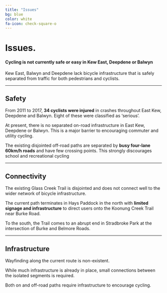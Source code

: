 ```yaml
---
title: "Issues"
bg: blue
color: white
fa-icon: check-square-o
---
```


# Issues.

#### Cycling is not currently safe or easy in Kew East, Deepdene or Balwyn

Kew East, Balwyn and Deepdene lack bicycle infrastructure that is safely separated from traffic for both pedestrians and cyclists.

-------------------------


## Safety
From 2011 to 2017, **34 cyclists were injured** in crashes throughout East Kew, Deepdene and Balwyn. Eight of these were classified as ‘serious’.

At present, there is no separated on-road infrastructure in East Kew, Deepdene or Balwyn. This is a major barrier to encouraging commuter and utility cycling.

The existing disjointed off-road paths are separated by **busy four-lane 60km/h roads** and have few crossing points. This strongly discourages school and recreational cycling

-------------------------


## Connectivity
The existing Glass Creek Trail is disjointed and does not connect well to the wider network of bicycle infrastructure.

The current path terminates in Hays Paddock in the north with **limited signage and infrastructure** to direct users onto the Koonung Creek Trail near Burke Road.

To the south, the Trail comes to an abrupt end in Stradbroke Park at the intersection of Burke and Belmore Roads.

-------------------------


## Infrastructure

Wayfinding along the current route is non-existent.

While much infrastructure is already in place, small connections between the isolated segments is required.

Both on and off-road paths require infrastructure to encourage cycling.